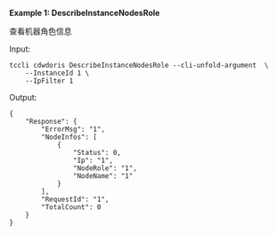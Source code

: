 **Example 1: DescribeInstanceNodesRole**

查看机器角色信息

Input: 

```
tccli cdwdoris DescribeInstanceNodesRole --cli-unfold-argument  \
    --InstanceId 1 \
    --IpFilter 1
```

Output: 
```
{
    "Response": {
        "ErrorMsg": "1",
        "NodeInfos": [
            {
                "Status": 0,
                "Ip": "1",
                "NodeRole": "1",
                "NodeName": "1"
            }
        ],
        "RequestId": "1",
        "TotalCount": 0
    }
}
```


